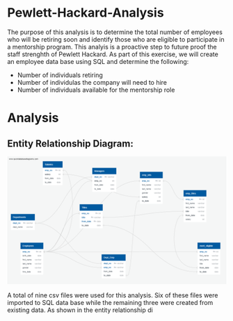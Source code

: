 # Pewlett-Hackard-Analysis
The purpose of this analysis is to determine the total number of employees who will be retiring soon and identify those who are eligible to participate in a mentorship program. This analyis is a proactive step to future proof the staff strenghth of Pewlett Hackard. As part of this exercise, we will create an employee data base using SQL and determine the following:
*  Number of individuals retiring
*  Number of individulas the company will need to hire
* Number of individuals available for the mentorship role

# Analysis

## Entity Relationship Diagram:
![](https://github.com/femolyn1/Pewlett-Hackard-Analysis/blob/master/Module%207%20Challenge/ERD.png)

A total of nine csv files were used for this analysis. Six of these files were imported to SQL data base while the remaining three were created from existing data.  As shown in the entity relationship di 

